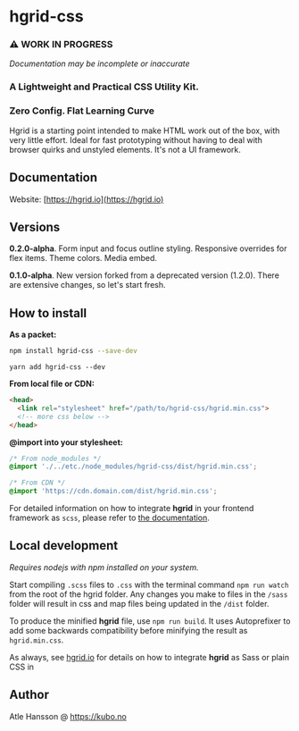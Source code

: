 # hgrid-css

### ⚠️ WORK IN PROGRESS

_Documentation may be incomplete or inaccurate_

### **A Lightweight and Practical CSS Utility Kit.**

### Zero Config. Flat Learning Curve

Hgrid is a starting point intended to make HTML work out of the box, with very little effort. Ideal for fast prototyping without having to deal with browser quirks and unstyled elements. It's not a UI framework.

## Documentation

Website: [https://hgrid.io](https://hgrid.io)

## Versions

**0.2.0-alpha**. Form input and focus outline styling. Responsive overrides for flex items. Theme colors. Media embed.

**0.1.0-alpha**. New version forked from a deprecated version (1.2.0). There are extensive changes, so let's start fresh.


## How to install

**As a packet:**

```bash
npm install hgrid-css --save-dev
```

```
yarn add hgrid-css --dev
```

**From local file or CDN:**

```html
<head>
  <link rel="stylesheet" href="/path/to/hgrid-css/hgrid.min.css">
  <!-- more css below -->
</head>
```
**@import into your stylesheet:**
```css
/* From node_modules */
@import './../etc./node_modules/hgrid-css/dist/hgrid.min.css';
```
```css
/* From CDN */
@import 'https://cdn.domain.com/dist/hgrid.min.css';
```

For detailed information on how to integrate **hgrid** in your frontend framework as `scss`, please refer to [the documentation](https://hgrid.io/documentation/integrate/).

## Local development

_Requires nodejs with npm installed on your system._

Start compiling `.scss` files to `.css` with the terminal command `npm run watch` from the root of the hgrid folder. Any changes you make to files in the `/sass` folder will result in css and map files being updated in the `/dist` folder.

To produce the minified **hgrid** file, use `npm run build`. It uses Autoprefixer to add some backwards compatibility before minifying the result as `hgrid.min.css`.

As always, see [hgrid.io](https://hgrid.io) for details on how to integrate **hgrid** as Sass or plain CSS in

## Author

Atle Hansson @ https://kubo.no